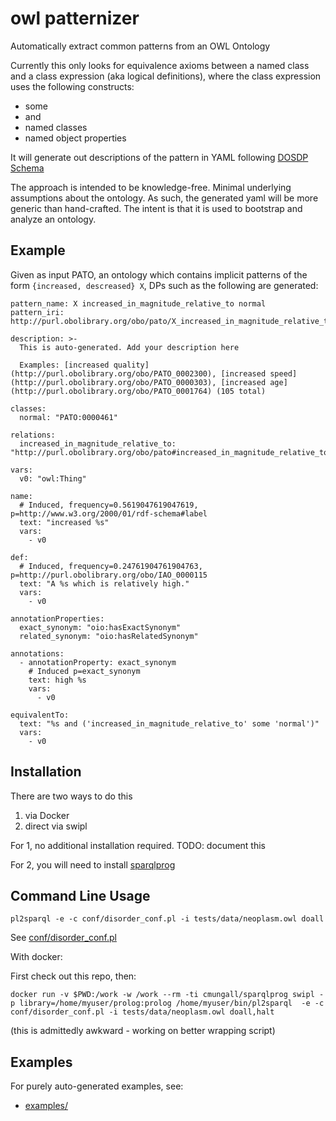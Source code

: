 # owl patternizer

Automatically extract common patterns from an OWL Ontology

Currently this only looks for equivalence axioms between a named class
and a class expression (aka logical definitions), where the class
expression uses the following constructs:

 - some
 - and
 - named classes
 - named object properties

It will generate out descriptions of the pattern in YAML following [DOSDP Schema](https://github.com/INCATools/dead_simple_owl_design_patterns/)

The approach is intended to be knowledge-free. Minimal underlying assumptions about the ontology. As such, the generated yaml will be more generic than hand-crafted. The intent is that it is used to bootstrap and analyze an ontology.

## Example

Given as input PATO, an ontology which contains implicit patterns of the form `{increased, descreased} X`, DPs such as the following are generated:

```
pattern_name: X increased_in_magnitude_relative_to normal
pattern_iri: http://purl.obolibrary.org/obo/pato/X_increased_in_magnitude_relative_to_normal

description: >-
  This is auto-generated. Add your description here

  Examples: [increased quality](http://purl.obolibrary.org/obo/PATO_0002300), [increased speed](http://purl.obolibrary.org/obo/PATO_0000303), [increased age](http://purl.obolibrary.org/obo/PATO_0001764) (105 total)

classes: 
  normal: "PATO:0000461"

relations: 
  increased_in_magnitude_relative_to: "http://purl.obolibrary.org/obo/pato#increased_in_magnitude_relative_to"

vars:
  v0: "owl:Thing"

name:
  # Induced, frequency=0.5619047619047619, p=http://www.w3.org/2000/01/rdf-schema#label 
  text: "increased %s"
  vars:
    - v0

def:
  # Induced, frequency=0.24761904761904763, p=http://purl.obolibrary.org/obo/IAO_0000115 
  text: "A %s which is relatively high."
  vars:
    - v0

annotationProperties:
  exact_synonym: "oio:hasExactSynonym"
  related_synonym: "oio:hasRelatedSynonym"

annotations:
  - annotationProperty: exact_synonym
    # Induced p=exact_synonym 
    text: high %s
    vars:
      - v0

equivalentTo:
  text: "%s and ('increased_in_magnitude_relative_to' some 'normal')"
  vars:
    - v0
```

## Installation

There are two ways to do this

 1. via Docker
 2. direct via swipl

For 1, no additional installation required. TODO: document this

For 2, you will need to install [sparqlprog](http://www.swi-prolog.org/pack/list?p=sparqlprog)

## Command Line Usage

`pl2sparql -e -c conf/disorder_conf.pl -i tests/data/neoplasm.owl doall`

See [conf/disorder_conf.pl](blob/master/conf/disorder_conf.pl)

With docker:

First check out this repo, then:

```
docker run -v $PWD:/work -w /work --rm -ti cmungall/sparqlprog swipl -p library=/home/myuser/prolog:prolog /home/myuser/bin/pl2sparql  -e -c conf/disorder_conf.pl -i tests/data/neoplasm.owl doall,halt
```

(this is admittedly awkward - working on better wrapping script)

## Examples

For purely auto-generated examples, see:

 * [examples/](blob/master/examples/)